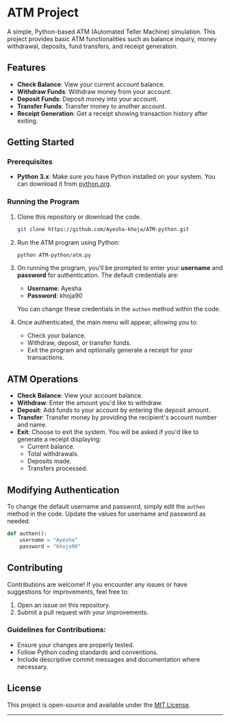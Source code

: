 # ATM Project

A simple, Python-based ATM (Automated Teller Machine) simulation. This project provides basic ATM functionalities such as balance inquiry, money withdrawal, deposits, fund transfers, and receipt generation.

## Features

- **Check Balance**: View your current account balance.
- **Withdraw Funds**: Withdraw money from your account.
- **Deposit Funds**: Deposit money into your account.
- **Transfer Funds**: Transfer money to another account.
- **Receipt Generation**: Get a receipt showing transaction history after exiting.

## Getting Started

### Prerequisites

- **Python 3.x**: Make sure you have Python installed on your system. You can download it from [python.org](https://www.python.org/).

### Running the Program

1. Clone this repository or download the code.
   ```bash
   git clone https://github.com/Ayesha-khoja/ATM-python.git

   ```
2. Run the ATM program using Python:
   ```bash
   python ATM-python/atm.py
   ```

3. On running the program, you'll be prompted to enter your **username** and **password** for authentication. The default credentials are:

   - **Username**: Ayesha
   - **Password**: khoja90

   You can change these credentials in the `authen` method within the code.

4. Once authenticated, the main menu will appear, allowing you to:
   - Check your balance.
   - Withdraw, deposit, or transfer funds.
   - Exit the program and optionally generate a receipt for your transactions.

## ATM Operations

- **Check Balance**: View your account balance.
- **Withdraw**: Enter the amount you'd like to withdraw.
- **Deposit**: Add funds to your account by entering the deposit amount.
- **Transfer**: Transfer money by providing the recipient's account number and name.
- **Exit**: Choose to exit the system. You will be asked if you'd like to generate a receipt displaying:
  - Current balance.
  - Total withdrawals.
  - Deposits made.
  - Transfers processed.

## Modifying Authentication

To change the default username and password, simply edit the `authen` method in the code. Update the values for username and password as needed.

```python
def authen():
    username = "Ayesha"
    password = "khoja90"
```

## Contributing

Contributions are welcome! If you encounter any issues or have suggestions for improvements, feel free to:

1. Open an issue on this repository.
2. Submit a pull request with your improvements.

### Guidelines for Contributions:
- Ensure your changes are properly tested.
- Follow Python coding standards and conventions.
- Include descriptive commit messages and documentation where necessary.

## License

This project is open-source and available under the [MIT License](LICENSE).

---
